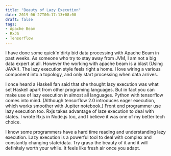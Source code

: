 ```yaml
---
title: "Beauty of Lazy Execution"
date: 2019-06-27T00:17:13+08:00
draft: false
tags:
- Apache Beam
- RxJS
- Tensorflow
---
```


I have done some quick'n'dirty bid data processing with Apache Beam in past weeks. As someone who try to stay away from JVM, I am not a big data expert at all. However the working with apache beam is a blast (Using JAVA!). The lazy execution style feels right a home. I love wiring a various component into a topology, and only start processing when data arrives. 

I once heard a Haskell fan said that she thought lazy execution was what set Haskell apart from other programing languages. But in fact you can make use of lazy execution in almost all languages. Python with tensorflow comes into mind. (Although tensorflow 2.0 introduces eager execution, which works smoother with Jupiter notebook.) Front end programmer use lazy execution too. Rxjs takes advantage of laze execution to deal with states. I wrote Rxjs in Node.js too, and I believe it was one of my better tech choice. 

I know some programmers have a hard time reading and understanding lazy execution. Lazy execution is a powerful tool to deal with complex and constantly changing state/data. Try grasp the beauty of it and it will definitely worth your while. It feels like fresh air once you adapt.
